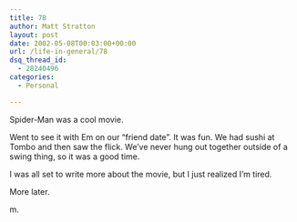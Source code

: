 ```yaml
---
title: 78
author: Matt Stratton
layout: post
date: 2002-05-08T00:03:00+00:00
url: /life-in-general/78
dsq_thread_id:
  - 28240496
categories:
  - Personal

---
```

Spider-Man was a cool movie.

Went to see it with Em on our &#8220;friend date&#8221;. It was fun. We had sushi at Tombo and then saw the flick. We&#8217;ve never hung out together outside of a swing thing, so it was a good time.

I was all set to write more about the movie, but I just realized I&#8217;m tired.

More later.

m.